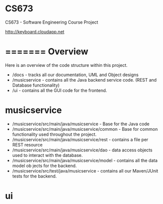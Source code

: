 CS673
=====

CS673 - Software Engineering Course Project

http://keyboard.cloudapp.net

=======
Overview
====
Here is an overview of the code structure within this project.

* /docs         - tracks all our documentation, UML and Object designs
* /musicservice - contains all the Java backend service code. (REST and Database functionality)
* /ui           - contains all the GUI code for the frontend.


musicservice
====
* /musicservice/src/main/java/musicservice        - Base for the Java code
* /musicservice/src/main/java/musicservice/common - Base for common functionality used throughout the project.
* /musicservice/src/main/java/musicservice/rest   - contains a file per REST resource
* /musicservice/src/main/java/musicservice/dao    - data access objects used to interact with the database.
* /musicservice/src/main/java/musicservice/model  - contains all the data model ob jects for the backend.
* /musicservice/src/test/java/musicservice        - contains all our Maven/JUnit tests for the backend.


ui
====
